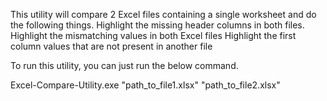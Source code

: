 This utility will compare 2 Excel files containing a single worksheet and do the following things.
Highlight the missing header columns in both files.
Highlight the mismatching values in both Excel files
Highlight the first column values that are not present in another file

To run this utility, you can just run the below command.

Excel-Compare-Utility.exe "path_to_file1.xlsx" "path_to_file2.xlsx"
